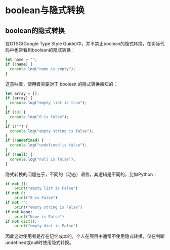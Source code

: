 # boolean与隐式转换

## boolean的隐式转换

在GTSG(Google Type Style Guide)中，并不禁止boolean的隐式转换，在实际代码中也常看到boolean的隐式转换：

```ts
let name = "";
if (!name) {
  console.log("name is empty");
}
```

这意味着，使用者需要对于 boolean 的隐式转换熟知的：

```js
let array = [];
if (array) {
  console.log("empty list is true");
}
if (!0) {
  console.log("0 is false");
}
if (!"") {
  console.log("empty string is false");
}
if (!undefined) {
  console.log("undefined is false");
}
if (!null) {
  console.log("null is false");
}
```

隐式转换的问题在于，不同的（动态）语言，其逻辑是不同的，比如Python：

```python
if not []:
    print("empty list is False")
if not 0:
    print("0 is False")
if not "":
    print("empty string is False")
if not None:
    print("None is False")
if not dict():
    print("empty dict is False")
```

因此这对使用者是存在记忆成本的，个人在项目中通常不使用隐式转换，仅在判断undefined或null时使用隐式转换。
